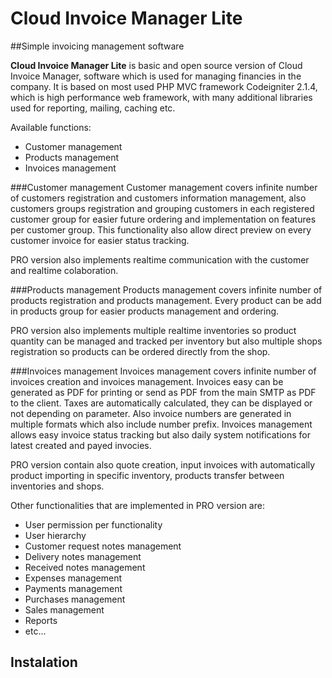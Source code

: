 # Cloud Invoice Manager Lite

##Simple invoicing management software

**Cloud Invoice Manager Lite** is basic and open source version of Cloud Invoice Manager, software which is used for managing financies in the company.
It is based on most used PHP MVC framework Codeigniter 2.1.4, which is high performance web framework, with many additional libraries used for reporting, mailing, caching etc.

Available functions:

*	Customer management
*	Products management
* 	Invoices management

###Customer management
Customer management covers infinite number of customers registration and customers information management, also customers groups registration and grouping customers in each registered customer group for easier future ordering and implementation on features per customer group.  This functionality also allow direct preview on every customer invoice for easier status tracking.

PRO version also implements realtime communication with the customer and realtime colaboration.

###Products management
Products management covers infinite number of products registration and products management.  Every product can be add in products group for easier products management and ordering.

PRO version also implements multiple realtime inventories so product quantity can be managed and tracked per inventory but also multiple shops registration so products can be ordered directly from the shop.

###Invoices management
Invoices management covers infinite number of invoices creation and invoices management. Invoices easy can be generated as PDF for printing or send as PDF from the main SMTP as PDF to the client. Taxes are automatically calculated, they can be displayed or not depending on parameter. Also invoice numbers are generated in multiple formats which also include number prefix. Invoices management allows easy invoice status tracking but also daily system notifications for latest created and payed invocies.

PRO version contain also quote creation, input invoices with automatically product importing in specific inventory, products transfer between inventories and shops. 

Other functionalities that are implemented in PRO version are:

*	User permission per functionality
* 	User hierarchy
*  Customer request notes management
*  Delivery notes management
*  Received notes management
*  Expenses management
*  Payments management
*  Purchases management
*  Sales management
*  Reports
*  etc...

## Instalation

